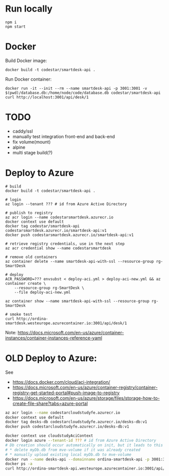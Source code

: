 # Run locally

```
npm i
npm start
```

# Docker

Build Docker image:

```
docker build -t codestar/smartdesk-api .
```

Run Docker container:

```
docker run -it --init --rm --name smartdesk-api -p 3001:3001 -v $(pwd)/database.db:/home/node/code/database.db codestar/smartdesk-api
curl http://localhost:3001/api/desk/1
```

# TODO

* caddy/ssl
* manually test integration front-end and back-end
* fix volume(mount)
* alpine 
* multi stage build(?)

# Deploy to Azure

```
# build
docker build -t codestar/smartdesk-api .

# login
az login --tenant ??? # id from Azure Active Directory 

# publish to registry
az acr login --name codestarsmartdesk.azurecr.io
docker context use default
docker tag codestar/smartdesk-api codestarsmartdesk.azurecr.io/smartdesk-api:v1
docker push codestarsmartdesk.azurecr.io/smartdesk-api:v1

# retrieve registry credentials, use in the next step
az acr credential show --name codestarsmartdesk

# remove old containers
az container delete --name smartdesk-api-with-ssl --resource-group rg-SmartDesk

# deploy
ACR_PASSWORD=??? envsubst < deploy-aci.yml > deploy-aci-new.yml && az container create \
    --resource-group rg-SmartDesk \
    --file deploy-aci-new.yml

az container show --name smartdesk-api-with-ssl --resource-group rg-SmartDesk

# smoke test
curl http://ordina-smartdesk.westeurope.azurecontainer.io:3001/api/desk/1
```

Note: https://docs.microsoft.com/en-us/azure/container-instances/container-instances-reference-yaml

# OLD Deploy to Azure:

See 

* https://docs.docker.com/cloud/aci-integration/
* https://docs.microsoft.com/en-us/azure/container-registry/container-registry-get-started-portal#push-image-to-registry
* https://docs.microsoft.com/en-us/azure/storage/files/storage-how-to-create-file-share?tabs=azure-portal

```bash
az acr login --name codestarcloudstudyfe.azurecr.io
docker context use default
docker tag desks-db codestarcloudstudyfe.azurecr.io/desks-db:v1
docker push codestarcloudstudyfe.azurecr.io/desks-db:v1

docker context use cloudstudyAciContext
docker login azure --tenant-id ??? # id from Azure Active Directory
# Db creation should occur automatically on init, but it leads to this error "Error: SQLITE_BUSY: database is locked", because multiple threads are spawned or something
# * delete myDb.db from mve-volume if it was already created
# * manually upload existing local myDb.db to mve-volume
docker run --name desks-api --domainname ordina-smartdesk-api -p 3001:3001 -v sacloudstudyfe/mve-volume:/home/node/code/db/ codestarcloudstudyfe.azurecr.io/desks-db:v1 
docker ps -a
curl http://ordina-smartdesk-api.westeurope.azurecontainer.io:3001/api/desk/1
```
